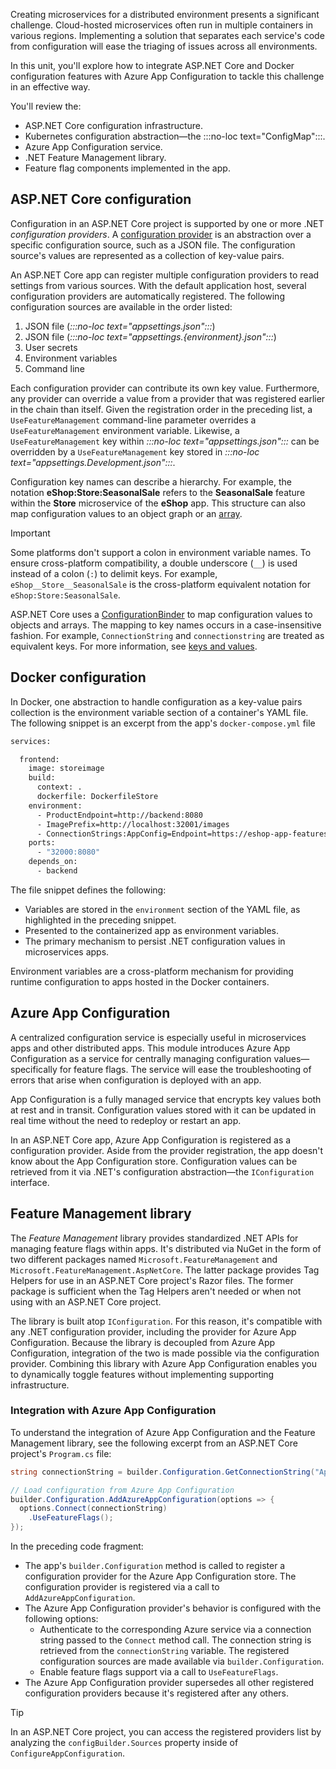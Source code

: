 Creating microservices for a distributed environment presents a significant challenge. Cloud-hosted microservices often run in multiple containers in various regions. Implementing a solution that separates each service's code from configuration will ease the triaging of issues across all environments.

In this unit, you'll explore how to integrate ASP.NET Core and Docker configuration features with Azure App Configuration to tackle this challenge in an effective way.

You'll review the:

* ASP.NET Core configuration infrastructure.
* Kubernetes configuration abstraction&mdash;the :::no-loc text="ConfigMap":::.
* Azure App Configuration service.
* .NET Feature Management library.
* Feature flag components implemented in the app.

## ASP.NET Core configuration

Configuration in an ASP.NET Core project is supported by one or more .NET *configuration providers*. A [configuration provider](/aspnet/core/fundamentals/configuration/#configuration-providers) is an abstraction over a specific configuration source, such as a JSON file. The configuration source's values are represented as a collection of key-value pairs.

An ASP.NET Core app can register multiple configuration providers to read settings from various sources. With the default application host, several configuration providers are automatically registered. The following configuration sources are available in the order listed:

1. JSON file (*:::no-loc text="appsettings.json":::*)
1. JSON file (*:::no-loc text="appsettings.{environment}.json":::*)
1. User secrets
1. Environment variables
1. Command line

Each configuration provider can contribute its own key value. Furthermore, any provider can override a value from a provider that was registered earlier in the chain than itself. Given the registration order in the preceding list, a `UseFeatureManagement` command-line parameter overrides a `UseFeatureManagement` environment variable. Likewise, a `UseFeatureManagement` key within *:::no-loc text="appsettings.json":::* can be overridden by a `UseFeatureManagement` key stored in *:::no-loc text="appsettings.Development.json":::*.

Configuration key names can describe a hierarchy. For example, the notation **eShop:Store:SeasonalSale** refers to the **SeasonalSale** feature within the **Store** microservice of the **eShop** app. This structure can also map configuration values to an object graph or an [array](/aspnet/core/fundamentals/configuration/#bind-an-array).

> [!IMPORTANT]
> Some platforms don't support a colon in environment variable names. To ensure cross-platform compatibility, a double underscore (`__`) is used instead of a colon (`:`) to delimit keys. For example, `eShop__Store__SeasonalSale` is the cross-platform equivalent notation for `eShop:Store:SeasonalSale`.

ASP.NET Core uses a [ConfigurationBinder](/dotnet/api/microsoft.extensions.configuration.configurationbinder) to map configuration values to objects and arrays. The mapping to key names occurs in a case-insensitive fashion. For example, `ConnectionString` and `connectionstring` are treated as equivalent keys. For more information, see [keys and values](/aspnet/core/fundamentals/configuration/#configuration-keys-and-values).

## Docker configuration

In Docker, one abstraction to handle configuration as a key-value pairs collection is the environment variable section of a container's YAML file. The following snippet is an excerpt from the app's `docker-compose.yml` file

```dockerfile
services: 

  frontend:
    image: storeimage
    build:
      context: .
      dockerfile: DockerfileStore
    environment: 
      - ProductEndpoint=http://backend:8080
      - ImagePrefix=http://localhost:32001/images
      - ConnectionStrings:AppConfig=Endpoint=https://eshop-app-features.azconfig.io;Id=QWQy;Secret=V/4r/rhg/0tdy2L/AmMfBUcgTrYC4krRC7uFqbjRvDU=
    ports:
      - "32000:8080"
    depends_on: 
      - backend
```

The file snippet defines the following:

* Variables are stored in the `environment` section of the YAML file, as highlighted in the preceding snippet.
* Presented to the containerized app as environment variables.
* The primary mechanism to persist .NET configuration values in microservices apps.

Environment variables are a cross-platform mechanism for providing runtime configuration to apps hosted in the Docker containers.

## Azure App Configuration

A centralized configuration service is especially useful in microservices apps and other distributed apps. This module introduces Azure App Configuration as a service for centrally managing configuration values&mdash;specifically for feature flags. The service will ease the troubleshooting of errors that arise when configuration is deployed with an app.

App Configuration is a fully managed service that encrypts key values both at rest and in transit. Configuration values stored with it can be updated in real time without the need to redeploy or restart an app.

In an ASP.NET Core app, Azure App Configuration is registered as a configuration provider. Aside from the provider registration, the app doesn't know about the App Configuration store. Configuration values can be retrieved from it via .NET's configuration abstraction&mdash;the `IConfiguration` interface.

## Feature Management library

The *Feature Management* library provides standardized .NET APIs for managing feature flags within apps. It's distributed via NuGet in the form of two different packages named `Microsoft.FeatureManagement` and `Microsoft.FeatureManagement.AspNetCore`. The latter package provides Tag Helpers for use in an ASP.NET Core project's Razor files. The former package is sufficient when the Tag Helpers aren't needed or when not using with an ASP.NET Core project.

The library is built atop `IConfiguration`. For this reason, it's compatible with any .NET configuration provider, including the provider for Azure App Configuration. Because the library is decoupled from Azure App Configuration, integration of the two is made possible via the configuration provider. Combining this library with Azure App Configuration enables you to dynamically toggle features without implementing supporting infrastructure.

### Integration with Azure App Configuration

To understand the integration of Azure App Configuration and the Feature Management library, see the following excerpt from an ASP.NET Core project's `Program.cs` file:

```csharp
string connectionString = builder.Configuration.GetConnectionString("AppConfig");

// Load configuration from Azure App Configuration
builder.Configuration.AddAzureAppConfiguration(options => {
  options.Connect(connectionString)
    .UseFeatureFlags();
});
```

In the preceding code fragment:

* The app's `builder.Configuration` method is called to register a configuration provider for the Azure App Configuration store. The configuration provider is registered via a call to `AddAzureAppConfiguration`.
* The Azure App Configuration provider's behavior is configured with the following options:
  * Authenticate to the corresponding Azure service via a connection string passed to the `Connect` method call. The connection string is retrieved from the `connectionString` variable. The registered configuration sources are made available via `builder.Configuration`.
  * Enable feature flags support via a call to `UseFeatureFlags`.
* The Azure App Configuration provider supersedes all other registered configuration providers because it's registered after any others.

> [!TIP]
> In an ASP.NET Core project, you can access the registered providers list by analyzing the `configBuilder.Sources` property inside of `ConfigureAppConfiguration`.
